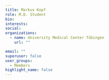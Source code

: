 ```yaml
---
title: Markus Kopf
role: M.D. Student
bio:
interests:
social:
organizations:
  - name: University Medical Center Tübingen
    url: ""

email: ""
superuser: false
user_groups:
  - Members
highlight_name: false
---
```

